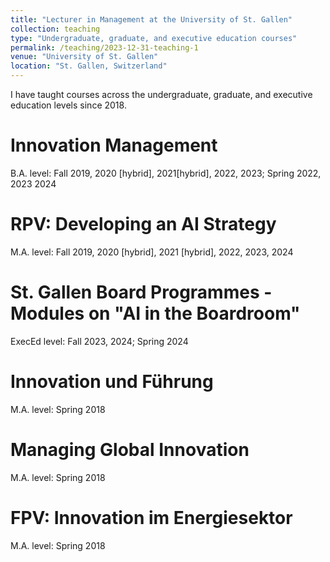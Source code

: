 ```yaml
---
title: "Lecturer in Management at the University of St. Gallen"
collection: teaching
type: "Undergraduate, graduate, and executive education courses"
permalink: /teaching/2023-12-31-teaching-1
venue: "University of St. Gallen"
location: "St. Gallen, Switzerland"
---
```


I have taught courses across the undergraduate, graduate, and executive education levels since 2018.

Innovation Management
======
B.A. level: Fall 2019, 2020 [hybrid], 2021[hybrid], 2022, 2023; Spring 2022, 2023 2024

RPV: Developing an AI Strategy
======
M.A. level: Fall 2019, 2020 [hybrid], 2021 [hybrid], 2022, 2023, 2024

St. Gallen Board Programmes - Modules on "AI in the Boardroom"
======
ExecEd level: Fall 2023, 2024; Spring 2024

Innovation und Führung
======
M.A. level: Spring 2018

Managing Global Innovation
======
M.A. level: Spring 2018

FPV: Innovation im Energiesektor
======
M.A. level: Spring 2018
